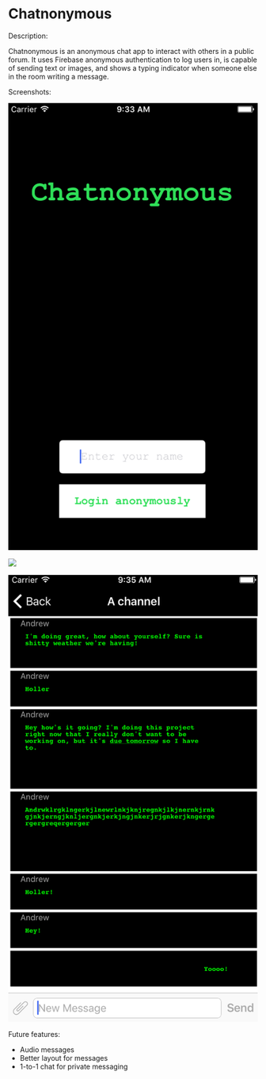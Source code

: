 # Chatnonymous

Description:

Chatnonymous is an anonymous chat app to interact with others in a public forum. It uses Firebase anonymous authentication to log users in, is capable of sending text or images, and shows a typing indicator when someone else in the room writing a message.

Screenshots:

![](https://github.com/moskowizzle/chatnonymous/blob/master/Screenshots/Glass.png)

![](https://github.com/moskowizzle/chatnonymous/blob/master/Screenshots/Glass_and_iPhone_6_%E2%80%93_iOS_10_2__14C89_.png)

![](https://github.com/moskowizzle/chatnonymous/blob/master/Screenshots/Glass_1.png)

Future features: 

- Audio messages
- Better layout for messages
- 1-to-1 chat for private messaging